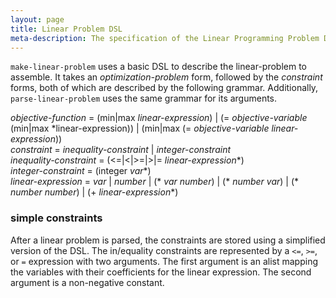 ```yaml
---
layout: page
title: Linear Problem DSL
meta-description: The specification of the Linear Programming Problem DSL
---
```


`make-linear-problem` uses a basic DSL to describe the linear-problem to assemble.
It takes an *optimization-problem* form, followed by the *constraint* forms, both of which are described by the following grammar.
Additionally, `parse-linear-problem` uses the same grammar for its arguments.

*objective-function* = (min\|max *linear-expression*) \| (= *objective-variable* (min\|max *linear-expression)) \| (min\|max (= *objective-variable* *linear-expression*))  
*constraint* = *inequality-constraint* \| *integer-constraint*  
*inequality-constraint* = (<=\|<\|>=\|>\|= *linear-expression*\*)  
*integer-constraint* = (integer *var*\*)  
*linear-expression* = *var* \| *number* \| (\* *var* *number*) \| (\* *number* *var*) \| (\* *number* *number*) \| (+ *linear-expression*\*)  

### simple constraints
After a linear problem is parsed, the constraints are stored using a simplified version of the DSL.
The in/equality constraints are represented by a `<=`, `>=`, or `=` expression with two arguments.
The first argument is an alist mapping the variables with their coefficients for the linear expression.
The second argument is a non-negative constant.
